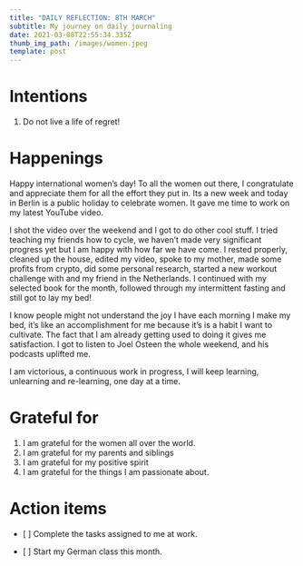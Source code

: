 ```yaml
---
title: "DAILY REFLECTION: 8TH MARCH"
subtitle: My journey on daily journaling
date: 2021-03-08T22:55:34.335Z
thumb_img_path: /images/women.jpeg
template: post
---
```

# Intentions

1. Do not live a life of regret!

# Happenings

Happy international women’s day! To all the women out there, I congratulate and appreciate them for all the effort they put in. Its a new week and today in Berlin is a public holiday to celebrate women. It gave me time to work on my latest YouTube video.

I shot the video over the weekend and I got to do other cool stuff. I tried teaching my friends how to cycle, we haven’t made very significant progress yet but I am happy with how far we have come. I rested properly, cleaned up the house, edited my video, spoke to my mother, made some profits from crypto, did some personal research, started a new workout challenge with and my friend in the Netherlands. I continued with my selected book for the month, followed through my intermittent fasting and still got to lay my bed!

I know people might not understand the joy I have each morning I make my bed, it’s like an accomplishment for me because it’s is a habit I want to cultivate. The fact that I am already getting used to doing it gives me satisfaction. I got to listen to Joel Osteen the whole weekend, and his podcasts uplifted me.

I am victorious, a continuous work in progress, I will keep learning, unlearning and re-learning, one day at a time.

# Grateful for

1. I am grateful for the women all over the world.
2. I am grateful for my parents and siblings
3. I am grateful for my positive spirit
4. I am grateful for the things I am passionate about.

# Action items

* \[ ] Complete the tasks assigned to me at work.
* \[ ] Start my German class this month.

  <script async data-uid="a866018eeb" src="https://dedicated-artisan-3955.ck.page/a866018eeb/index.js"></script>